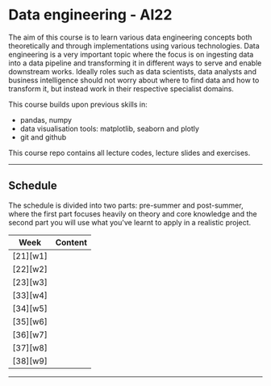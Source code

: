 # Data engineering - AI22

The aim of this course is to learn various data engineering concepts both theoretically and through implementations using various technologies. Data engineering is a very important topic where the focus is on ingesting data into a data pipeline and transforming it in different ways to serve and enable downstream works. Ideally roles such as data scientists, data analysts and business intelligence should not worry about where to find data and how to transform it, but instead work in their respective specialist domains.

This course builds upon previous skills in:

- pandas, numpy
- data visualisation tools: matplotlib, seaborn and plotly
- git and github

This course repo contains all lecture codes, lecture slides and exercises.

---
## Schedule

The schedule is divided into two parts: pre-summer and post-summer, where the first part focuses heavily on theory and core knowledge and the second part you will use what you've learnt to apply in a realistic project.

|   Week   | Content |
| :------: | ------- |
| [21][w1] |         |
| [22][w2] |         |
| [23][w3] |         |
| [33][w4] |         |
| [34][w5] |         |
| [35][w6] |         |
| [36][w7] |         |
| [37][w8] |         |
| [38][w9] |         |

---

